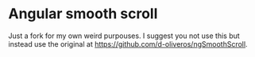 Angular smooth scroll
==============
Just a fork for my own weird purpouses. I suggest you not use this but instead use the original at https://github.com/d-oliveros/ngSmoothScroll.
